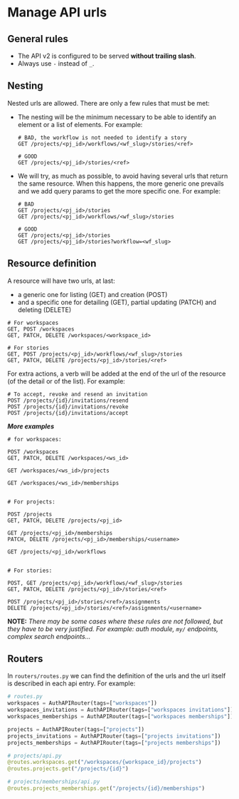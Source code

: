 # Manage API urls

## General rules

- The API v2 is configured to be served **without trailing slash**.
- Always use `-` instead of `_`.

## Nesting

Nested urls are allowed. There are only a few rules that must be met:

- The nesting will be the minimum necessary to be able to identify an element or a list of elements. For example:
  ```
  # BAD, the workflow is not needed to identify a story
  GET /projects/<pj_id>/workflows/<wf_slug>/stories/<ref>

  # GOOD
  GET /projects/<pj_id>/stories/<ref>
  ```
- We will try, as much as possible, to avoid having several urls that return the same resource. When this happens,
  the more generic one prevails and we add query params to get the more specific one. For example:
  ```
  # BAD
  GET /projects/<pj_id>/stories
  GET /projects/<pj_id>/workflows/<wf_slug>/stories

  # GOOD
  GET /projects/<pj_id>/stories
  GET /projects/<pj_id>/stories?workflow=<wf_slug>
  ```

## Resource definition

A resource will have two urls, at last:

- a generic one for listing (GET) and creation (POST)
- and a specific one for detailing (GET), partial updating (PATCH) and deleting (DELETE)

```
# For workspaces
GET, POST /workspaces
GET, PATCH, DELETE /workspaces/<workspace_id>

# For stories
GET, POST /projects/<pj_id>/workflows/<wf_slug>/stories
GET, PATCH, DELETE /projects/<pj_id>/stories/<ref>
```

For extra actions, a verb will be added at the end of the url of the resource (of the detail
or of the list). For example:

```
# To accept, revoke and resend an invitation
POST /projects/{id}/invitations/resend
POST /projects/{id}/invitations/revoke
POST /projects/{id}/invitations/accept
```

**_More examples_**

```
# for workspaces:

POST /workspaces
GET, PATCH, DELETE /workspaces/<ws_id>

GET /workspaces/<ws_id>/projects

GET /workspaces/<ws_id>/memberships


# For projects:

POST /projects
GET, PATCH, DELETE /projects/<pj_id>

GET /projects/<pj_id>/memberships
PATCH, DELETE /projects/<pj_id>/memberships/<username>

GET /projects/<pj_id>/workflows


# For stories:

POST, GET /projects/<pj_id>/workflows/<wf_slug>/stories
GET, PATCH, DELETE /projects/<pj_id>/stories/<ref>

POST /projects/<pj_id>/stories/<ref>/assignments
DELETE /projects/<pj_id>/stories/<ref>/assignments/<username>
```

**NOTE:** *There may be some cases where these rules are not followed, but they have to be very
justified. For example: auth module, `my/` endpoints, complex search endpoints...*


## Routers

In `routers/routes.py` we can find the definition of the urls and the url itself is described in each api entry.
For example:

```python
# routes.py
workspaces = AuthAPIRouter(tags=["workspaces"])
workspaces_invitations = AuthAPIRouter(tags=["workspaces invitations"])
workspaces_memberships = AuthAPIRouter(tags=["workspaces memberships"])

projects = AuthAPIRouter(tags=["projects"])
projects_invitations = AuthAPIRouter(tags=["projects invitations"])
projects_memberships = AuthAPIRouter(tags=["projects memberships"])

# projects/api.py
@routes.workspaces.get("/workspaces/{workspace_id}/projects")
@routes.projects.get("/projects/{id}")

# projects/memberships/api.py
@routes.projects_memberships.get("/projects/{id}/memberships")
```
